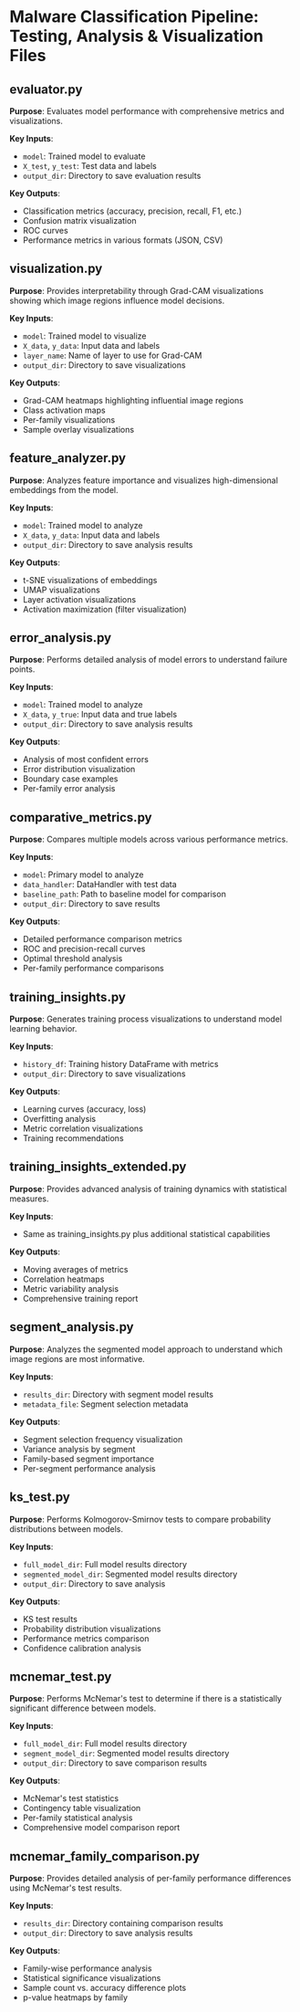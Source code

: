 # Malware Classification Pipeline: Testing, Analysis & Visualization Files

## evaluator.py
**Purpose**: Evaluates model performance with comprehensive metrics and visualizations.

**Key Inputs**:
- `model`: Trained model to evaluate
- `X_test`, `y_test`: Test data and labels
- `output_dir`: Directory to save evaluation results

**Key Outputs**:
- Classification metrics (accuracy, precision, recall, F1, etc.)
- Confusion matrix visualization
- ROC curves
- Performance metrics in various formats (JSON, CSV)

## visualization.py
**Purpose**: Provides interpretability through Grad-CAM visualizations showing which image regions influence model decisions.

**Key Inputs**:
- `model`: Trained model to visualize
- `X_data`, `y_data`: Input data and labels
- `layer_name`: Name of layer to use for Grad-CAM
- `output_dir`: Directory to save visualizations

**Key Outputs**:
- Grad-CAM heatmaps highlighting influential image regions
- Class activation maps
- Per-family visualizations
- Sample overlay visualizations

## feature_analyzer.py
**Purpose**: Analyzes feature importance and visualizes high-dimensional embeddings from the model.

**Key Inputs**:
- `model`: Trained model to analyze
- `X_data`, `y_data`: Input data and labels
- `output_dir`: Directory to save analysis results

**Key Outputs**:
- t-SNE visualizations of embeddings
- UMAP visualizations
- Layer activation visualizations
- Activation maximization (filter visualization)

## error_analysis.py
**Purpose**: Performs detailed analysis of model errors to understand failure points.

**Key Inputs**:
- `model`: Trained model to analyze
- `X_data`, `y_true`: Input data and true labels
- `output_dir`: Directory to save analysis results

**Key Outputs**:
- Analysis of most confident errors
- Error distribution visualization
- Boundary case examples
- Per-family error analysis

## comparative_metrics.py
**Purpose**: Compares multiple models across various performance metrics.

**Key Inputs**:
- `model`: Primary model to analyze
- `data_handler`: DataHandler with test data
- `baseline_path`: Path to baseline model for comparison
- `output_dir`: Directory to save results

**Key Outputs**:
- Detailed performance comparison metrics
- ROC and precision-recall curves
- Optimal threshold analysis
- Per-family performance comparisons

## training_insights.py
**Purpose**: Generates training process visualizations to understand model learning behavior.

**Key Inputs**:
- `history_df`: Training history DataFrame with metrics
- `output_dir`: Directory to save visualizations

**Key Outputs**:
- Learning curves (accuracy, loss)
- Overfitting analysis
- Metric correlation visualizations
- Training recommendations

## training_insights_extended.py
**Purpose**: Provides advanced analysis of training dynamics with statistical measures.

**Key Inputs**:
- Same as training_insights.py plus additional statistical capabilities

**Key Outputs**:
- Moving averages of metrics
- Correlation heatmaps
- Metric variability analysis
- Comprehensive training report

## segment_analysis.py
**Purpose**: Analyzes the segmented model approach to understand which image regions are most informative.

**Key Inputs**:
- `results_dir`: Directory with segment model results
- `metadata_file`: Segment selection metadata

**Key Outputs**:
- Segment selection frequency visualization
- Variance analysis by segment
- Family-based segment importance
- Per-segment performance analysis

## ks_test.py
**Purpose**: Performs Kolmogorov-Smirnov tests to compare probability distributions between models.

**Key Inputs**:
- `full_model_dir`: Full model results directory
- `segmented_model_dir`: Segmented model results directory
- `output_dir`: Directory to save analysis

**Key Outputs**:
- KS test results
- Probability distribution visualizations
- Performance metrics comparison
- Confidence calibration analysis

## mcnemar_test.py
**Purpose**: Performs McNemar's test to determine if there is a statistically significant difference between models.

**Key Inputs**:
- `full_model_dir`: Full model results directory
- `segment_model_dir`: Segmented model results directory
- `output_dir`: Directory to save comparison results

**Key Outputs**:
- McNemar's test statistics
- Contingency table visualization
- Per-family statistical analysis
- Comprehensive model comparison report

## mcnemar_family_comparison.py
**Purpose**: Provides detailed analysis of per-family performance differences using McNemar's test results.

**Key Inputs**:
- `results_dir`: Directory containing comparison results
- `output_dir`: Directory to save analysis results

**Key Outputs**:
- Family-wise performance analysis
- Statistical significance visualizations
- Sample count vs. accuracy difference plots
- p-value heatmaps by family